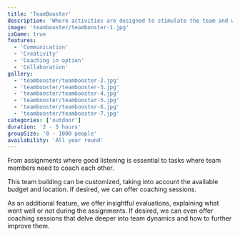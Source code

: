 ```yaml
---
title: 'TeamBooster'
description: 'Where activities are designed to stimulate the team and where collaboration is the key to success.'
image: 'teambooster/teambooster-1.jpg'
isGame: true
features:
  - 'Communication'
  - 'Creativity'
  - 'Coaching in option'
  - 'Collaboration'
gallery:
  - 'teambooster/teambooster-2.jpg'
  - 'teambooster/teambooster-3.jpg'
  - 'teambooster/teambooster-4.jpg'
  - 'teambooster/teambooster-5.jpg'
  - 'teambooster/teambooster-6.jpg'
  - 'teambooster/teambooster-7.jpg'
categories: ['outdoor']
duration: '2 - 5 hours'
groupSize: '8 - 1000 people'
availability: 'All year round'
---
```


From assignments where good listening is essential to tasks where team members need to coach each other.

This team building can be customized, taking into account the available budget and location.
If desired, we can offer coaching sessions.

As an additional feature, we offer insightful evaluations, explaining what went well or not during the assignments. If desired, we can even offer coaching sessions that delve deeper into team dynamics and how to further improve them.
